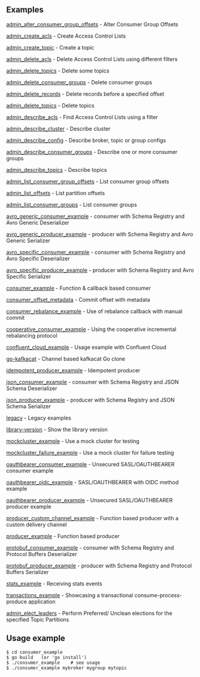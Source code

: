 
Examples
--------

  [admin_alter_consumer_group_offsets](admin_alter_consumer_group_offsets) - Alter Consumer Group Offsets

  [admin_create_acls](admin_create_acls) - Create Access Control Lists

  [admin_create_topic](admin_create_topic) - Create a topic

  [admin_delete_acls](admin_delete_acls) - Delete Access Control Lists using different filters

  [admin_delete_topics](admin_delete_topics) - Delete some topics

  [admin_delete_consumer_groups](admin_delete_consumer_groups) - Delete consumer groups

  [admin_delete_records](admin_delete_records) - Delete records before a specified offset

  [admin_delete_topics](admin_delete_topics) - Delete topics

  [admin_describe_acls](admin_describe_acls) - Find Access Control Lists using a filter

  [admin_describe_cluster](admin_describe_cluster) - Describe cluster

  [admin_describe_config](admin_describe_config) - Describe broker, topic or group configs

  [admin_describe_consumer_groups](admin_describe_consumer_groups) - Describe one or more consumer groups

  [admin_describe_topics](admin_describe_topics) - Describe topics

  [admin_list_consumer_group_offsets](admin_list_consumer_group_offsets) - List consumer group offsets

  [admin_list_offsets](admin_list_offsets) - List partition offsets

  [admin_list_consumer_groups](admin_list_consumer_groups) - List consumer groups

  [avro_generic_consumer_example](avro_generic_consumer_example) - consumer with Schema Registry and Avro Generic Deserializer

  [avro_generic_producer_example](avro_generic_producer_example) - producer with Schema Registry and Avro Generic Serializer

  [avro_specific_consumer_example](avro_specific_consumer_example) - consumer with Schema Registry and Avro Specific Deserializer

  [avro_specific_producer_example](avro_specific_producer_example) - producer with Schema Registry and Avro Specific Serializer

  [consumer_example](consumer_example) - Function & callback based consumer

  [consumer_offset_metadata](consumer_offset_metadata) - Commit offset with metadata

  [consumer_rebalance_example](consumer_rebalance_example) - Use of rebalance callback with manual commit

  [cooperative_consumer_example](cooperative_consumer_example) - Using the cooperative incremental rebalancing protocol

  [confluent_cloud_example](confluent_cloud_example) - Usage example with Confluent Cloud

  [go-kafkacat](go-kafkacat) - Channel based kafkacat Go clone

  [idempotent_producer_example](idempotent_producer_example) - Idempotent producer

  [json_consumer_example](json_consumer_example) - consumer with Schema Registry and JSON Schema Deserializer

  [json_producer_example](json_producer_example) - producer with Schema Registry and JSON Schema Serializer

  [legacy](legacy) - Legacy examples

  [library-version](library-version) - Show the library version

  [mockcluster_example](mockcluster_example) - Use a mock cluster for testing

  [mockcluster_failure_example](mockcluster_failure_example) - Use a mock cluster for failure testing

  [oauthbearer_consumer_example](oauthbearer_consumer_example) - Unsecured SASL/OAUTHBEARER consumer example

  [oauthbearer_oidc_example](oauthbearer_oidc_example) - SASL/OAUTHBEARER with OIDC method example

  [oauthbearer_producer_example](oauthbearer_producer_example) - Unsecured SASL/OAUTHBEARER producer example

  [producer_custom_channel_example](producer_custom_channel_example) - Function based producer with a custom delivery channel

  [producer_example](producer_example) - Function based producer

  [protobuf_consumer_example](protobuf_consumer_example) - consumer with Schema Registry and Protocol Buffers Deserializer

  [protobuf_producer_example](protobuf_producer_example) - producer with Schema Registry and Protocol Buffers Serializer

  [stats_example](stats_example) - Receiving stats events

  [transactions_example](transactions_example) - Showcasing a transactional consume-process-produce application

  [admin_elect_leaders](admin_elect_leaders) - Perform Preferred/ Unclean elections for the specified Topic Partitions

Usage example
-------------

    $ cd consumer_example
    $ go build   (or 'go install')
    $ ./consumer_example    # see usage
    $ ./consumer_example mybroker mygroup mytopic
